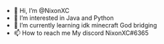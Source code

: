 - 👋 Hi, I’m @NixonXC
- 👀 I’m interested in Java and Python
- 🌱 I’m currently learning idk minecraft God bridging
- 📫 How to reach me My discord NixonXC#6365

<!---
NixonXC/NixonXC is a ✨ special ✨ repository because its `README.md` (this file) appears on your GitHub profile.
You can click the Preview link to take a look at your changes.
--->
